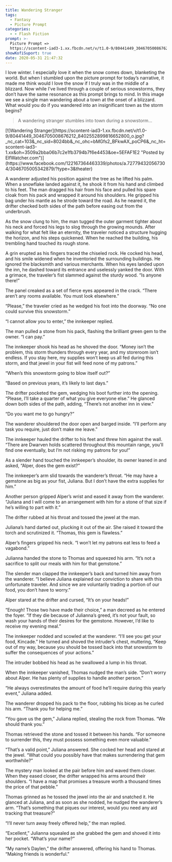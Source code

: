 ```yaml
---
title: Wandering Stranger
tags:
  - Fantasy
  - Picture Prompt
categories:
  - - Flash Fiction
prompt: >-
  Picture Prompt =>
  https://scontent-iad3-1.xx.fbcdn.net/v/t1.0-9/80441449_3046705008676212_8402552899816652800_o.jpg?_nc_cat=103&_nc_sid=8024bb&_nc_ohc=bMGfs2_BFkwAX_poCP6&_nc_ht=scontent-iad3-1.xx&oh=3509a2bba06b7c2e1fb3794b7f6e4453&oe=5EFAF1E2
showKofiSuport: true
date: 2020-05-31 21:47:32
---
```


I love winter. I especially love it when the snow comes down, blanketing the world. But when I stumbled upon the picture prompt for today’s narrative, it made me think would I love the snow if I truly was in the middle of a blizzard. Now while I’ve lived through a couple of serious snowstorms, they don’t have the same resonance as this prompt brings to mind. In this image we see a single man wandering about a town at the onset of a blizzard.<!-- more --> What would you do if you wandered into an insignificant town as the storm begins?

> A wandering stranger stumbles into town during a snowstorm...

<div class="center">[![Wandering Stranger](https://scontent-iad3-1.xx.fbcdn.net/v/t1.0-9/80441449_3046705008676212_8402552899816652800_o.jpg?_nc_cat=103&_nc_sid=8024bb&_nc_ohc=bMGfs2_BFkwAX_poCP6&_nc_ht=scontent-iad3-1.xx&oh=3509a2bba06b7c2e1fb3794b7f6e4453&oe=5EFAF1E2 "Posted by ElfWatcher.com")](https://www.facebook.com/122167364463339/photos/a.727794320567304/3046705005342879/?type=3&theater)</div>

A wanderer adjusted his position against the tree as he lifted his palm. When a snowflake landed against it, he shook it from his hand and climbed to his feet. The man dragged his hair from his face and pulled his spare cloak from his pack and wrapped it around his shoulders. He gripped his bag under his mantle as he strode toward the road. As he neared it, the drifter checked both sides of the path before easing out from the underbrush.

As the snow clung to him, the man tugged the outer garment tighter about his neck and forced his legs to slog through the growing mounds. After walking for what felt like an eternity, the traveler noticed a structure hugging the horizon, and his steps quickened. When he reached the building, his trembling hand touched its rough stone.

A grin erupted as his fingers traced the chiseled rock. He cocked his head, and his smile widened when he inventoried the surrounding buildings. He ignored the blacksmith and various merchants. When his eyes landed upon the inn, he dashed toward its entrance and uselessly yanked the door. With a grimace, the traveler’s fist slammed against the sturdy wood. “Is anyone there!”

The panel creaked as a set of fierce eyes appeared in the crack. “There aren’t any rooms available. You must look elsewhere.”

“Please,” the traveler cried as he wedged his foot into the doorway. “No one could survive this snowstorm.”

“I cannot allow you to enter,” the innkeeper replied.

The man pulled a stone from his pack, flashing the brilliant green gem to the owner. “I can pay.”

The innkeeper shook his head as he shoved the door. “Money isn’t the problem, this storm thunders through every year, and my storeroom isn’t endless. If you stay here, my supplies won’t keep us all fed during this storm, and that jewel in your fist will feed none of my patrons.”

“When’s this snowstorm going to blow itself out?”

“Based on previous years, it’s likely to last days.”

The drifter pocketed the gem, wedging his boot further into the opening. “Please, I’ll take a quarter of what you give everyone else.” He glanced down both sides of the path, adding, “There’s not another inn in view.”

“Do you want me to go hungry?”

The wanderer shouldered the door open and barged inside. “I’ll perform any task you require, just don’t make me leave.”

The innkeeper hauled the drifter to his feet and threw him against the wall. “There are Dwarven holds scattered throughout this mountain range, you’ll find one eventually, but I’m not risking my patrons for you!”

As a slender hand touched the innkeeper’s shoulder, its owner leaned in and asked, “Alper, does the gem exist?”

The innkeeper’s arm slid towards the wanderer’s throat. “He may have a gemstone as big as your fist, Juliana. But I don’t have the extra supplies for him.”

Another person gripped Alper’s wrist and eased it away from the wanderer. “Juliana and I will come to an arrangement with him for a stone of that size if he’s willing to part with it.”

The drifter rubbed at his throat and tossed the jewel at the man.

Juliana’s hand darted out, plucking it out of the air. She raised it toward the torch and scrutinized it. “Thomas, this gem is flawless.”

Alper’s fingers gripped his neck. “I won’t let my patrons eat less to feed a vagabond.”

Julianna handed the stone to Thomas and squeezed his arm. “It’s not a sacrifice to split our meals with him for that gemstone.”

The slender man clapped the innkeeper’s back and turned him away from the wanderer. “I believe Juliana explained our conviction to share with this unfortunate traveler. And since we are voluntarily trading a portion of our food, you don’t have to worry.”

Alper stared at the drifter and cursed, “It’s on your heads!”

“Enough! Those two have made their choice,” a man decreed as he entered the foyer. “If they die because of Julianna’s greed, it’s not your fault, so wash your hands of their desires for the gemstone. However, I’d like to receive my evening meal.”

The innkeeper nodded and scowled at the wanderer. “I’ll see you get your food, Kincade.” He turned and shoved the intruder’s chest, muttering, “Keep out of my way, because you should be tossed back into that snowstorm to suffer the consequences of your actions.”

The intruder bobbed his head as he swallowed a lump in his throat.

When the innkeeper vanished, Thomas nudged the man’s side. “Don’t worry about Alper. He has plenty of supplies to handle another person.”

“He always overestimates the amount of food he’ll require during this yearly event,” Juliana added.

The wanderer dropped his pack to the floor, rubbing his bicep as he curled his arm. “Thank you for helping me.”

“You gave us the gem,” Juliana replied, stealing the rock from Thomas. “We should thank you.”

Thomas retrieved the stone and tossed it between his hands. “For someone to surrender this, they must possess something even more valuable.”

“That’s a valid point,” Juliana answered. She cocked her head and stared at the jewel. “What could you possibly have that makes surrendering that gem worthwhile?”

The mystery man looked at the pair before him and waved them closer. When they eased closer, the drifter wrapped his arms around their shoulders. “I have a map that promises a treasure worth a thousand times the price of that pebble.”

Thomas grinned as he tossed the jewel into the air and snatched it. He glanced at Juliana, and as soon as she nodded, he nudged the wanderer’s arm. “That’s something that piques our interest, would you need any aid tracking that treasure?”

“I’ll never turn away freely offered help,” the man replied.

“Excellent,” Julianna squealed as she grabbed the gem and shoved it into her pocket. “What’s your name?”

“My name’s Daylen,” the drifter answered, offering his hand to Thomas. “Making friends is wonderful.”